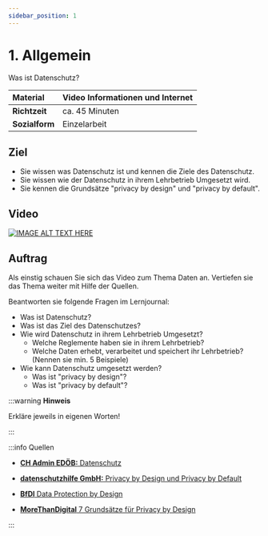 ```yaml
---
sidebar_position: 1
---
```


# 1. Allgemein

Was ist Datenschutz?

| **Material**   | Video Informationen und Internet              |
| :------------- | :-------------------------------------------- |
| **Richtzeit**  | ca. 45 Minuten                                |
| **Sozialform** | Einzelarbeit                                  |

## Ziel

* Sie wissen was Datenschutz ist und kennen die Ziele des Datenschutz.
* Sie wissen wie der Datenschutz in ihrem Lehrbetrieb Umgesetzt wird.
* Sie kennen die Grundsätze "privacy by design" und "privacy by default".

## Video

[![IMAGE ALT TEXT HERE](https://via.placeholder.com/600x400)](https://www.youtube.com/watch?v=YOUTUBE_VIDEO_ID_HERE)

## Auftrag

Als einstig schauen Sie sich das Video zum Thema Daten an. Vertiefen sie das Thema weiter mit Hilfe der Quellen.

Beantworten sie folgende Fragen im Lernjournal:

- Was ist Datenschutz?
- Was ist das Ziel des Datenschutzes?
- Wie wird Datenschutz in ihrem Lehrbetrieb Umgesetzt?
  - Welche Reglemente haben sie in ihrem Lehrbetrieb?
  - Welche Daten erhebt, verarbeitet und speichert ihr Lehrbetrieb? (Nennen sie min. 5 Beispiele)
- Wie kann Datenschutz umgesetzt werden?
  - Was ist "privacy by design"?
  - Was ist "privacy by default"?

:::warning **Hinweis**

Erkläre jeweils in eigenen Worten!

:::

:::info Quellen

- [**CH Admin EDÖB:** Datenschutz](https://www.edoeb.admin.ch/edoeb/de/home/datenschutz/ueberblick/datenschutz.html)

- [**datenschutzhilfe GmbH:** Privacy by Design und Privacy by Default](https://www.datenschutzhilfe.ch/privacy-by-design-und-privacy-by-default/)

- [**BfDI** Data Protection by Design](https://www.bfdi.bund.de/DE/Fachthemen/Inhalte/Technik/DPbD.html#:~:text=Wird%20der%20Datenschutz%20bereits%20bei,%E2%80%9C%20(Datenschutz%20durch%20Technikgestaltung).)

- [**MoreThanDigital** 7 Grundsätze für Privacy by Design](https://morethandigital.info/7-grundsaetze-fuer-privacy-by-design-verbessern-sie-ihre-einhaltung-des-datenschutzes/)

:::